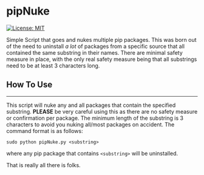 # pipNuke
[![License: MIT](https://img.shields.io/badge/License-MIT-yellow.svg)](https://opensource.org/licenses/MIT)

Simple Script that goes and nukes multiple pip packages. This was born out of the need to uninstall *a lot* of packages from a specific source that all contained the same substring in their names. There are minimal safety measure in place, with the only real safety measure being that all substrings need to be at least 3 characters long. 

## How To Use 
---
This script will nuke any and all packages that contain the specified substring. **PLEASE** be very careful using this as there are no safety measure or confirmation per package. The minimum length of the substring is 3 characters to avoid you nuking all/most packages on accident. The command format is as follows: 
```
sudo python pipNuke.py <substring>
```
where any pip package that contains ```<substring>``` will be uninstalled. 

That is really all there is folks. 

